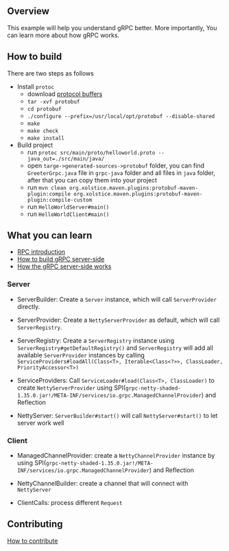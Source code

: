 ## Overview

This example will help you understand gRPC better. More importantly, You can learn more about how gRPC works. 

## How to build

There are two steps as follows

+  Install `protoc`
    - download [protocol buffers](https://developers.google.com/protocol-buffers/)
    - `tar -xvf protobuf`
    - `cd protobuf`
    - `./configure --prefix=/usr/local/opt/protobuf --disable-shared`
    - `make`
    - `make check`
    - `make install`
+ Build project 
    - run `protoc src/main/proto/helloworld.proto --java_out=./src/main/java/`
    - open `targe->generated-sources->protobuf` folder, you can find `GreeterGrpc.java` file in `grpc-java` folder and all files in `java` folder, after that you can copy them into your project
    - run `mvn clean org.xolstice.maven.plugins:protobuf-maven-plugin:compile org.xolstice.maven.plugins:protobuf-maven-plugin:compile-custom`
    - run `HelloWorldServer#main()`
    - run `HelloWorldClient#main()`
    
    
## What you can learn

+ [RPC introduction](doc/RPC-INTRODUCTION.md)
+ [How to build gRPC server-side](doc/HOW-TO-BUILD-GRPC-SERVER-SIDE.md)
+ [How the gRPC server-side works](doc/HOW-THE-GRPC-SERVER-SIDE-WORKS.md)


### Server

+ ServerBuilder: Create a `Server` instance, which will call `ServerProvider` directly.

+ ServerProvider: Create a `NettyServerProvider` as default, which will call `ServerRegistry`.

+ ServerRegistry: Create a `ServerRegistry` instance using `ServerRegistry#getDefaultRegistry()` and `ServerRegistry` will add all available `ServerProvider` instances by calling `ServiceProviders#loadAll(Class<T>, Iterable<Class<?>>, ClassLoader, PriorityAccessor<T>)`

+ ServiceProviders: Call `ServiceLoader#load(Class<T>, ClassLoader)` to create `NettyServerProvider` using SPI(`grpc-netty-shaded-1.35.0.jar!/META-INF/services/io.grpc.ManagedChannelProvider`) and Reflection

+ NettyServer: `ServerBuilder#start()` will call `NettyServer#start()` to let server work well


### Client

+ ManagedChannelProvider: create a `NettyChannelProvider` instance by using  SPI(`grpc-netty-shaded-1.35.0.jar!/META-INF/services/io.grpc.ManagedChannelProvider`) and Reflection

+ NettyChannelBuilder: create a channel that will connect with `NettyServer`

+ ClientCalls: process different `Request`

## Contributing

[How to contribute](./CONTRIBUTING.md)
